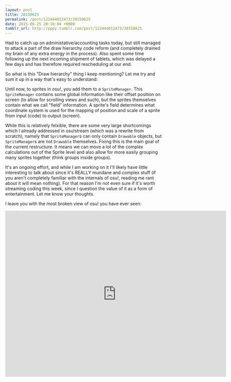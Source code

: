 ```yaml
---
layout: post
title: 20150625
permalink: /post/122444012473/20150625
date: 2015-06-25 20:16:04 +0000
tumblr_url: http://pppy.tumblr.com/post/122444012473/20150625
---
```

Had to catch up on administative/accounting tasks today, but still managed to attack a part of the draw hierarchy code reform (and completely drained my brain of any extra energy in the process). Also spent some time following up the next incoming shipment of tablets, which was delayed a few days and has therefore required rescheduling at our end.

So what is this "Draw hierarchy" thing I keep mentioning? Let me try and sum it up in a way that's easy to understand:

Until now, to sprites in osu!, you add them to a `SpriteManager`. This `SpriteManager` contains some global information like their offset position on screen (to allow for scrolling views and such), but the sprites themselves contain what we call "field" information. A sprite's field determines what coordinate system is used for the mapping of position and scale of a sprite from input (code) to output (screen).

While this is relatively felxible, there are some very large shortcomings which I already addressed in osu!stream (which was a rewrite from scratch), namely that `SpriteManager`s can only contain `Drawable` objects, but `SpriteManager`s are not `Drawable` themselves. Fixing this is the main goal of the current restructure. It means we can move a lot of the complex calculations out of the Sprite level and also allow for more easily grouping many sprites together (think groups inside groups).

It's an ongoing effort, and while I am working on it I'll likely have little interesting to talk about since it's REALLY mundane and complex stuff (if you aren't completely familiar with the internals of osu!, reading me rant about it will mean nothing). For that reason I'm not even sure if it's worth streaming coding this week, since I question the value of it as a form of entertainment. Let me know your thoughts.

I leave you with the most broken view of osu! you have ever seen:

<iframe width="705" height="529" src="https://www.youtube.com/embed/cuAoQ_BMYxc" frameborder="0" allowfullscreen></iframe>